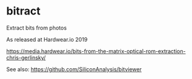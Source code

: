 # bitract

Extract bits from photos

As released at Hardwear.io 2019

https://media.hardwear.io/bits-from-the-matrix-optical-rom-extraction-chris-gerlinsky/

See also: https://github.com/SiliconAnalysis/bitviewer

